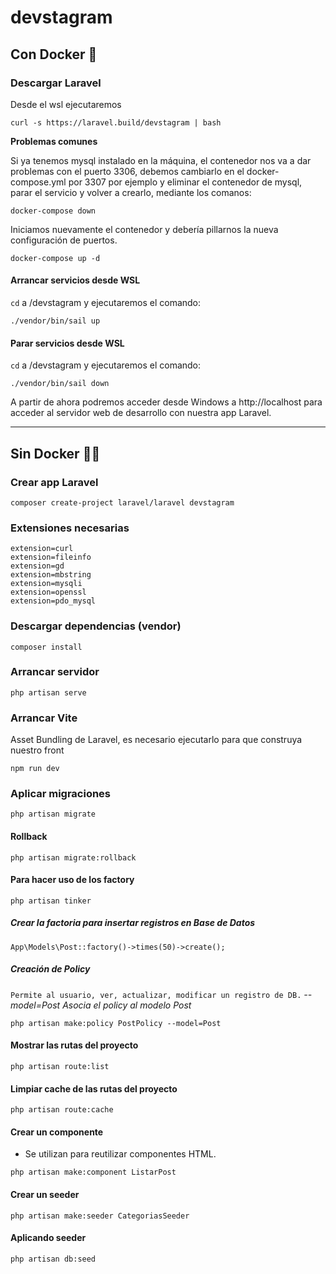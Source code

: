 # devstagram

## Con Docker 🐳

### Descargar Laravel

Desde el wsl ejecutaremos

```
curl -s https://laravel.build/devstagram | bash
```

**Problemas comunes**

Si ya tenemos mysql instalado en la máquina, el contenedor nos va a dar problemas con el puerto 3306, debemos cambiarlo en el docker-compose.yml por 3307 por ejemplo y eliminar el contenedor de mysql, parar el servicio y volver a crearlo, mediante los comanos:

```
docker-compose down
```

Iniciamos nuevamente el contenedor y debería pillarnos la nueva configuración de puertos.

```
docker-compose up -d
```

#### Arrancar servicios desde WSL

`cd` a /devstagram y ejecutaremos el comando:

```
./vendor/bin/sail up
```

#### Parar servicios desde WSL

`cd` a /devstagram y ejecutaremos el comando:

```
./vendor/bin/sail down
```

A partir de ahora podremos acceder desde Windows a http://localhost para acceder al servidor web de desarrollo con nuestra app Laravel.

---

## Sin Docker 🚫🐳

### Crear app Laravel

```
composer create-project laravel/laravel devstagram
```

### Extensiones necesarias

```
extension=curl
extension=fileinfo
extension=gd
extension=mbstring
extension=mysqli
extension=openssl
extension=pdo_mysql
```

### Descargar dependencias (vendor)

```
composer install
```

### Arrancar servidor

```
php artisan serve
```

### Arrancar Vite

Asset Bundling de Laravel, es necesario ejecutarlo para que construya nuestro front

```
npm run dev
```

### Aplicar migraciones

```
php artisan migrate
```

#### Rollback

```
php artisan migrate:rollback
```

#### Para hacer uso de los factory

```
php artisan tinker
```

##### Crear la factoria para insertar registros en Base de Datos

```
App\Models\Post::factory()->times(50)->create();
```

##### Creación de Policy

`Permite al usuario, ver, actualizar, modificar un registro de DB.`
_--model=Post Asocia el policy al modelo Post_

```
php artisan make:policy PostPolicy --model=Post
```

#### Mostrar las rutas del proyecto

```
php artisan route:list
```

#### Limpiar cache de las rutas del proyecto

```
php artisan route:cache
```

#### Crear un componente

-   Se utilizan para reutilizar componentes HTML.

```
php artisan make:component ListarPost
```

#### Crear un seeder
```
php artisan make:seeder CategoriasSeeder
```

#### Aplicando seeder
```
php artisan db:seed
```
